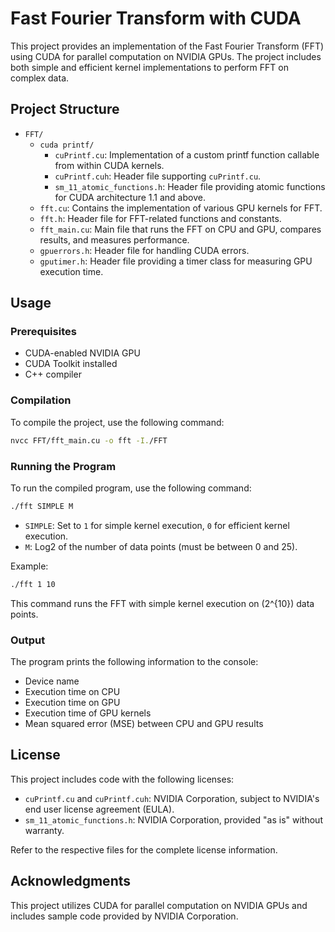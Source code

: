# Fast Fourier Transform with CUDA

This project provides an implementation of the Fast Fourier Transform (FFT) using CUDA for parallel computation on NVIDIA GPUs. The project includes both simple and efficient kernel implementations to perform FFT on complex data.

## Project Structure

- `FFT/`
  - `cuda printf/`
    - `cuPrintf.cu`: Implementation of a custom printf function callable from within CUDA kernels.
    - `cuPrintf.cuh`: Header file supporting `cuPrintf.cu`.
    - `sm_11_atomic_functions.h`: Header file providing atomic functions for CUDA architecture 1.1 and above.
  - `fft.cu`: Contains the implementation of various GPU kernels for FFT.
  - `fft.h`: Header file for FFT-related functions and constants.
  - `fft_main.cu`: Main file that runs the FFT on CPU and GPU, compares results, and measures performance.
  - `gpuerrors.h`: Header file for handling CUDA errors.
  - `gputimer.h`: Header file providing a timer class for measuring GPU execution time.

## Usage

### Prerequisites
- CUDA-enabled NVIDIA GPU
- CUDA Toolkit installed
- C++ compiler

### Compilation
To compile the project, use the following command:
```sh
nvcc FFT/fft_main.cu -o fft -I./FFT
```

### Running the Program
To run the compiled program, use the following command:
```sh
./fft SIMPLE M
```
- `SIMPLE`: Set to `1` for simple kernel execution, `0` for efficient kernel execution.
- `M`: Log2 of the number of data points (must be between 0 and 25).

Example:
```sh
./fft 1 10
```
This command runs the FFT with simple kernel execution on \(2^{10}\) data points.

### Output
The program prints the following information to the console:
- Device name
- Execution time on CPU
- Execution time on GPU
- Execution time of GPU kernels
- Mean squared error (MSE) between CPU and GPU results

## License
This project includes code with the following licenses:
- `cuPrintf.cu` and `cuPrintf.cuh`: NVIDIA Corporation, subject to NVIDIA's end user license agreement (EULA).
- `sm_11_atomic_functions.h`: NVIDIA Corporation, provided "as is" without warranty.

Refer to the respective files for the complete license information.

## Acknowledgments
This project utilizes CUDA for parallel computation on NVIDIA GPUs and includes sample code provided by NVIDIA Corporation.
